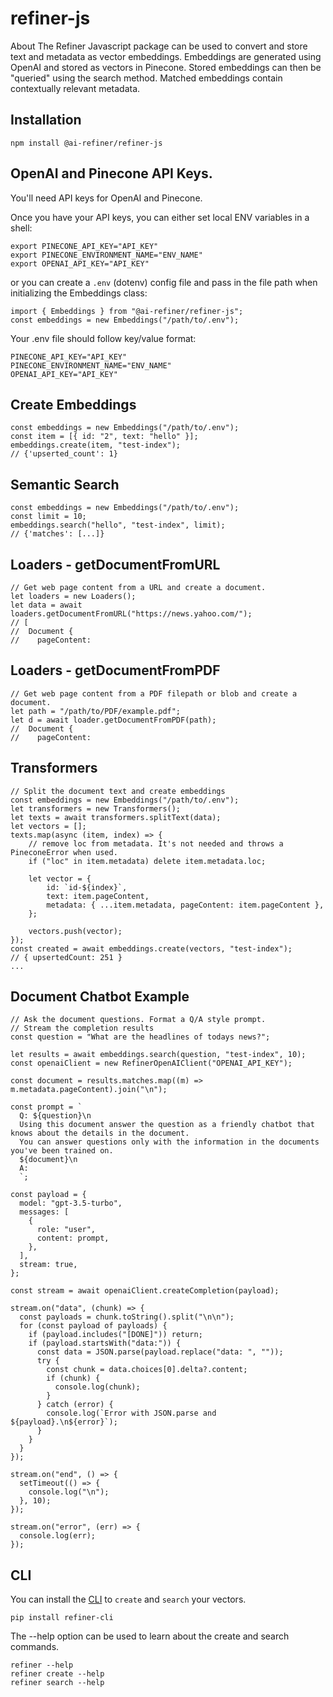 # refiner-js

About The Refiner Javascript package can be used to convert and store text and metadata as vector embeddings. Embeddings are generated using OpenAI and stored as vectors in Pinecone. Stored embeddings can then be "queried" using the search method. Matched embeddings contain contextually relevant metadata.

## Installation

```shell
npm install @ai-refiner/refiner-js
```

## OpenAI and Pinecone API Keys.

You'll need API keys for OpenAI and Pinecone.

Once you have your API keys, you can either set local ENV variables in a shell:

```shell
export PINECONE_API_KEY="API_KEY"
export PINECONE_ENVIRONMENT_NAME="ENV_NAME"
export OPENAI_API_KEY="API_KEY"
```

or you can create a `.env` (dotenv) config file and pass in the file path when initializing the Embeddings class:

```node
import { Embeddings } from "@ai-refiner/refiner-js";
const embeddings = new Embeddings("/path/to/.env");
```

Your .env file should follow key/value format:

```shell
PINECONE_API_KEY="API_KEY"
PINECONE_ENVIRONMENT_NAME="ENV_NAME"
OPENAI_API_KEY="API_KEY"
```

## Create Embeddings

```node
const embeddings = new Embeddings("/path/to/.env");
const item = [{ id: "2", text: "hello" }];
embeddings.create(item, "test-index");
// {'upserted_count': 1}
```

## Semantic Search

```node
const embeddings = new Embeddings("/path/to/.env");
const limit = 10;
embeddings.search("hello", "test-index", limit);
// {'matches': [...]}
```

## Loaders - getDocumentFromURL

```node
// Get web page content from a URL and create a document.
let loaders = new Loaders();
let data = await loaders.getDocumentFromURL("https://news.yahoo.com/");
// [
//  Document {
//    pageContent:
```

## Loaders - getDocumentFromPDF

```node
// Get web page content from a PDF filepath or blob and create a document.
let path = "/path/to/PDF/example.pdf";
let d = await loader.getDocumentFromPDF(path);
//  Document {
//    pageContent:
```

## Transformers

```node
// Split the document text and create embeddings
const embeddings = new Embeddings("/path/to/.env");
let transformers = new Transformers();
let texts = await transformers.splitText(data);
let vectors = [];
texts.map(async (item, index) => {
    // remove loc from metadata. It's not needed and throws a PineconeError when used.
    if ("loc" in item.metadata) delete item.metadata.loc;

    let vector = {
        id: `id-${index}`,
        text: item.pageContent,
        metadata: { ...item.metadata, pageContent: item.pageContent },
    };

    vectors.push(vector);
});
const created = await embeddings.create(vectors, "test-index");
// { upsertedCount: 251 }
...
```

## Document Chatbot Example

```node
// Ask the document questions. Format a Q/A style prompt.
// Stream the completion results
const question = "What are the headlines of todays news?";

let results = await embeddings.search(question, "test-index", 10);
const openaiClient = new RefinerOpenAIClient("OPENAI_API_KEY");

const document = results.matches.map((m) => m.metadata.pageContent).join("\n");

const prompt = `
  Q: ${question}\n
  Using this document answer the question as a friendly chatbot that knows about the details in the document.
  You can answer questions only with the information in the documents you've been trained on.
  ${document}\n
  A:
  `;

const payload = {
  model: "gpt-3.5-turbo",
  messages: [
    {
      role: "user",
      content: prompt,
    },
  ],
  stream: true,
};

const stream = await openaiClient.createCompletion(payload);

stream.on("data", (chunk) => {
  const payloads = chunk.toString().split("\n\n");
  for (const payload of payloads) {
    if (payload.includes("[DONE]")) return;
    if (payload.startsWith("data:")) {
      const data = JSON.parse(payload.replace("data: ", ""));
      try {
        const chunk = data.choices[0].delta?.content;
        if (chunk) {
          console.log(chunk);
        }
      } catch (error) {
        console.log(`Error with JSON.parse and ${payload}.\n${error}`);
      }
    }
  }
});

stream.on("end", () => {
  setTimeout(() => {
    console.log("\n");
  }, 10);
});

stream.on("error", (err) => {
  console.log(err);
});
```

## CLI

You can install the [CLI](https://pypi.org/project/refiner-cli/) to `create` and `search` your vectors.

```shell
pip install refiner-cli
```

The --help option can be used to learn about the create and search commands.

```shell
refiner --help
refiner create --help
refiner search --help
```
